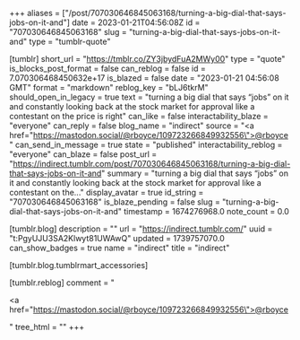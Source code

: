+++
aliases = ["/post/707030646845063168/turning-a-big-dial-that-says-jobs-on-it-and"]
date = 2023-01-21T04:56:08Z
id = "707030646845063168"
slug = "turning-a-big-dial-that-says-jobs-on-it-and"
type = "tumblr-quote"

[tumblr]
short_url = "https://tmblr.co/ZY3jbydFuA2MWy00"
type = "quote"
is_blocks_post_format = false
can_reblog = false
id = 7.070306468450632e+17
is_blazed = false
date = "2023-01-21 04:56:08 GMT"
format = "markdown"
reblog_key = "bLJ6tkrM"
should_open_in_legacy = true
text = "turning a big dial that says &ldquo;jobs&rdquo; on it and constantly looking back at the stock market for approval like a contestant on the price is right"
can_like = false
interactability_blaze = "everyone"
can_reply = false
blog_name = "indirect"
source = "<a href=\"https://mastodon.social/@rboyce/109723266849932556\">@rboyce</a>"
can_send_in_message = true
state = "published"
interactability_reblog = "everyone"
can_blaze = false
post_url = "https://indirect.tumblr.com/post/707030646845063168/turning-a-big-dial-that-says-jobs-on-it-and"
summary = "turning a big dial that says “jobs” on it and constantly looking back at the stock market for approval like a contestant on the..."
display_avatar = true
id_string = "707030646845063168"
is_blaze_pending = false
slug = "turning-a-big-dial-that-says-jobs-on-it-and"
timestamp = 1674276968.0
note_count = 0.0

[tumblr.blog]
description = ""
url = "https://indirect.tumblr.com/"
uuid = "t:PgyUJU3SA2Klwyt81UWAwQ"
updated = 1739757070.0
can_show_badges = true
name = "indirect"
title = "indirect"

[tumblr.blog.tumblrmart_accessories]

[tumblr.reblog]
comment = "<p><a href=\"https://mastodon.social/@rboyce/109723266849932556\">@rboyce</a></p>"
tree_html = ""
+++
